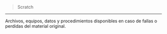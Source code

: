 > Scratch
---
Archivos, equipos, datos y procedimientos disponibles en caso de fallas o perdidas del material original.